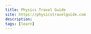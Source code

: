 ```yaml
---
title: Physics Travel Guide
site: https://physicstravelguide.com
description: 
tags: [learn]
---
```

